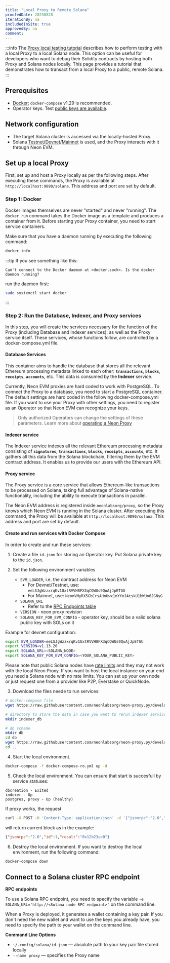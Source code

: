 ```yaml
---
title: "Local Proxy to Remote Solana"
proofedDate: 20230828
iterationBy: na
includedInSite: true
approvedBy: na
comment: 
---
```


:::info
The [Proxy local testing tutorial](/docs/operating/basic) describes how to perform testing with a local Proxy to a local Solana node. This option can be useful for developers who want to debug their Solidity contracts by hosting both Proxy and Solana nodes locally. This page provides a tutorial that demonstrates how to transact from a local Proxy to a public, remote Solana.
:::


## Prerequisites
- [Docker](https://docs.docker.com/get-docker/); `docker-compose` v1.29 is recommended.
- Operator keys. Test [public keys are available](https://github.com/neonlabsorg/proxy-model.py/tree/develop/proxy/operator-keypairs).


## Network configuration
  * The target Solana cluster is accessed via the locally-hosted Proxy.
  * Solana [Testnet](https://docs.solana.com/clusters#testnet)/[Devnet](https://docs.solana.com/clusters#devnet)/[Mainnet](https://docs.solana.com/clusters#mainnet-beta) is used, and the Proxy interacts with it through Neon EVM.

## Set up a local Proxy
First, set up and host a Proxy locally as per the following steps. After executing these commands, the Proxy is available at `http://localhost:9090/solana`. This address and port are set by default.

### Step 1: Docker
Docker images themselves are never "started" and never "running". The `docker run` command takes the Docker image as a template and produces a container from it. Before starting your Proxy container, you need to start service containers.

Make sure that you have a daemon running by executing the following command:
```bash
docker info
```

:::tip
If you see something like this:
```console
Can't connect to the Docker daemon at <docker.sock>. Is the docker daemon running?
```
run the daemon first:
```bash
sudo systemctl start docker
```
:::

### Step 2: Run the Database, Indexer, and Proxy services
In this step, you will create the services necessary for the function of the Proxy (including Database and Indexer services), as well as the Proxy service itself. These services, whose functions follow, are controlled by a docker-compose.yml file.

#### Database Services
This container aims to handle the database that stores all the relevant Ethereum processing metadata linked to each other: **`transactions`**, **`blocks`**, **`receipts`**, **`accounts`**, etc. This data is consumed by the **Indexer** service.

Currently, Neon EVM proxies are hard coded to work with PostgreSQL. To connect the Proxy to a database, you need to start a PostgreSQL container. The default settings are hard coded in the following docker-compose.yml file. If you want to use your Proxy with other settings, you need to register as an Operator so that Neon EVM can recognize your keys.

> Only authorized Operators can change the settings of these parameters. Learn more about [operating a Neon Proxy](/docs/operating/operator-introduction.md)

#### Indexer service
The Indexer service indexes all the relevant Ethereum processing metadata consisting of **`signatures`**, **`transactions`**, **`blocks`**, **`receipts`**, **`accounts`**, etc. It gathers all this data from the Solana blockchain, filtering them by the EVM contract address. It enables us to provide our users with the Ethereum API.

#### Proxy service
The Proxy service is a core service that allows Ethereum-like transactions to be processed on Solana, taking full advantage of Solana-native functionality, including the ability to execute transactions in parallel.

The Neon EVM address is registered inside `neonlabsorg/proxy`, so the Proxy knows which Neon EVM is running in the Solana cluster. After executing this command, the Proxy will be available at `http://localhost:9090/solana`. This address and port are set by default.

#### Create and run services with Docker Compose
In order to create and run these services: 

1. Create a file `id.json` for storing an Operator key.
   Put Solana private key to the `id.json`.

2. Set the following environment variables
   - `EVM_LOADER`, i.e. the contract address for Neon EVM
     - For Devnet/Testnet, use: `eeLSJgWzzxrqKv1UxtRVVH8FX3qCQWUs9QuAjJpETGU`
     - For Mainnet, use: `NeonVMyRX5GbCrsAHnUwx1nYYoJAtskU1bWUo6JGNyG`
   - `SOLANA_URL`
     - Refer to the [RPC Endpoints table](#rpc-endpoints)
   - `VERSION` - neon proxy revision
   - `SOLANA_KEY_FOR_EVM_CONFIG` - operator key, should be a valid solana public key with SOLs on it

Example for devnet configuration:
```bash
export EVM_LOADER=eeLSJgWzzxrqKv1UxtRVVH8FX3qCQWUs9QuAjJpETGU
export VERSION=v1.13.20
export SOLANA_URL=<SOLANA_NODE>
export SOLANA_KEY_FOR_EVM_CONFIG=<YOUR_SOLANA_PUBLIC_KEY>
```
Please note that public Solana nodes have [rate limits](https://solana.com/docs/core/clusters) and they may not work with the local Neon Proxy. 
If you want to host the local instance on your end you need a Solana node with no rate limits. You can set up your own node or just request one from a provider like P2P, Everstake or QuickNode.

3. Download the files neede to run services:
```bash
# docker-compose file
wget https://raw.githubusercontent.com/neonlabsorg/neon-proxy.py/develop/docker-compose/docker-compose-ro.yml

# directory to store the data in case you want to rerun indexer service
mkdir indexer_db

# db scheme
mkdir db
cd db
wget https://raw.githubusercontent.com/neonlabsorg/neon-proxy.py/develop/db/scheme.sql
cd ..
```

4. Start the local environment.
```bash   
docker-compose -f docker-compose-ro.yml up -d
```

5. Check the local environment.
You can ensure that start is succesfull by service statuses:
```console
dbcreation - Exited
indexer - Up
postgres, proxy - Up (healthy)
```
If proxy works, the request
```bash
curl -X POST -H 'Content-Type: application/json' -d '{"jsonrpc":"2.0","method":"eth_blockNumber","id":1}' http://127.0.0.1:9090/solana
```
will return current block as in the example:
```JSON
{"jsonrpc":"2.0","id":1,"result":"0x12b23ae0"}
```

6. Destroy the local environment.
If you want to destroy the local environment, run the following command:
```bash
docker-compose down
```

## Connect to a Solana cluster RPC endpoint

**RPC endpoints**

To use a Solana RPC endpoint, you need to specify the variable `-e SOLANA_URL='http://<Solana node RPC endpoint>'` on the command line.

When a Proxy is deployed, it generates a wallet containing a key pair. If you don't need the new wallet and want to use the keys you already have, you need to specify the path to your wallet on the command line.

**Command Line Options**
  * `~/.config/solana/id.json` — absolute path to your key pair file stored locally
  * `--name proxy` — specifies the Proxy name

<!-- retired to retire linked page If you are not registered as an operator, you can only use test public keys. A list of available public keys is accessible in the  {Neon Proxy RPC Endpoints} (clusters/neon_proxy_rpc_endpoints.md) section. You do not need to specify the key using the `-v` flag, since it is already hard-coded into the Devnet/Testnet containers. -->
